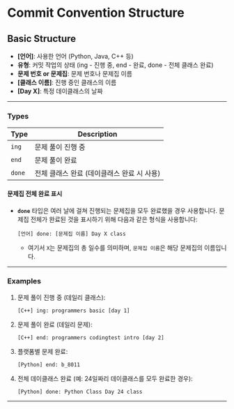 # Commit Convention Structure

## Basic Structure
- **[언어]**: 사용한 언어 (Python, Java, C++ 등)
- **유형**: 커밋 작업의 상태 (ing - 진행 중, end - 완료, done - 전체 클래스 완료)
- **문제 번호 or 문제집**: 문제 번호나 문제집 이름
- **[클래스 이름]**: 진행 중인 클래스의 이름
- **[Day X]**: 특정 데이클래스의 날짜
---
### **Types**
| Type        | Description                               |
|-------------|-------------------------------------------|
| `ing`       | 문제 풀이 진행 중                         |
| `end`       | 문제 풀이 완료                            |
| `done`      | 전체 클래스 완료 (데이클래스 완료 시 사용) |

#### 문제집 전체 완료 표시
- **`done`** 타입은 여러 날에 걸쳐 진행되는 문제집을 모두 완료했을 경우 사용합니다. 문제집 전체가 완료된 것을 표시하기 위해 다음과 같은 형식을 사용합니다:

    ```
    [언어] done: [문제집 이름] Day X class
    ```
  - 여기서 `X`는 문제집의 총 일수를 의미하며, `문제집 이름`은 해당 문제집의 이름입니다.
---
### Examples

1. 문제 풀이 진행 중 (데일리 클래스):

    ```
    [C++] ing: programmers basic [day 1]
    ```

2. 문제 풀이 완료 (데일리 문제):

    ```
    [C++] end: programmers codingtest intro [day 2]
    ```

3. 플랫폼별 문제 완료:

    ```
    [Python] end: b_8011
    ```

4. 전체 데이클래스 완료 (예: 24일짜리 데이클래스를 모두 완료한 경우):
    ```
    [Python] done: Python Class Day 24 class
    ``` 
---
